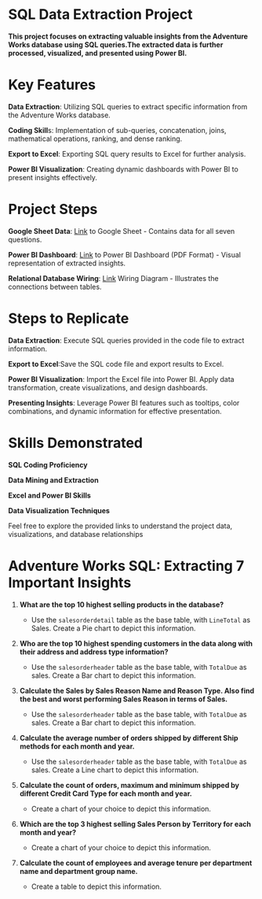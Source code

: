 # SQL Data Extraction Project
  
 **This project focuses on extracting valuable insights from the Adventure Works database using SQL queries.The extracted data is further processed, visualized, and presented using Power BI.**

# Key Features
**Data Extraction**: Utilizing SQL queries to extract specific information from the Adventure Works database.

**Coding Skill**s: Implementation of sub-queries, concatenation, joins, mathematical operations, ranking, and dense ranking.

**Export to Excel**: Exporting SQL query results to Excel for further analysis.

**Power BI Visualization**: Creating dynamic dashboards with Power BI to present insights effectively.

# Project Steps
**Google Sheet Data**: [Link](https://docs.google.com/spreadsheets/d/17-x9ozWj16JIQFqjRKWPnqndIJGfWqTi/edit?usp=sharing&ouid=101082540720314963908&rtpof=true&sd=true) to Google Sheet - Contains data for all seven questions.

**Power BI Dashboard**: [Link](https://drive.google.com/file/d/1QLEpVT0yPT9-yLHDkpaskiL_158c0qee/view?usp=sharing) to Power BI Dashboard (PDF Format) - Visual representation of extracted insights.

**Relational Database Wiring**: [Link](https://drive.google.com/file/d/1NAGZs3hk9nRK219rd3zZvN28oMHmYqSL/view?usp=sharing)  Wiring Diagram - Illustrates the connections between tables.

# Steps to Replicate
**Data Extraction**:
Execute SQL queries provided in the code file to extract information.

**Export to Excel**:Save the SQL code file and export results to Excel.

**Power BI Visualization**: Import the Excel file into Power BI. Apply data transformation, create visualizations, and design dashboards.

**Presenting Insights**: Leverage Power BI features such as tooltips, color combinations, and dynamic information for effective presentation.

# Skills Demonstrated
**SQL Coding Proficiency**

**Data Mining and Extraction**

**Excel and Power BI Skills**

**Data Visualization Techniques**



Feel free to explore the provided links to understand the project data, visualizations, and database relationships



# Adventure Works SQL: Extracting 7 Important Insights  

1. **What are the top 10 highest selling products in the database?**
   - Use the `salesorderdetail` table as the base table, with `LineTotal` as Sales. Create a Pie chart to depict this information.

2. **Who are the top 10 highest spending customers in the data along with their address and address type information?**
   - Use the `salesorderheader` table as the base table, with `TotalDue` as sales. Create a Bar chart to depict this information.

3. **Calculate the Sales by Sales Reason Name and Reason Type. Also find the best and worst performing Sales Reason in terms of Sales.**
   - Use the `salesorderheader` table as the base table, with `TotalDue` as sales. Create a Bar chart to depict this information.

4. **Calculate the average number of orders shipped by different Ship methods for each month and year.**
   - Use the `salesorderheader` table as the base table, with `TotalDue` as sales. Create a Line chart to depict this information.

5. **Calculate the count of orders, maximum and minimum shipped by different Credit Card Type for each month and year.**
   - Create a chart of your choice to depict this information.

6. **Which are the top 3 highest selling Sales Person by Territory for each month and year?**
   - Create a chart of your choice to depict this information.

7. **Calculate the count of employees and average tenure per department name and department group name.**
   - Create a table to depict this information.



